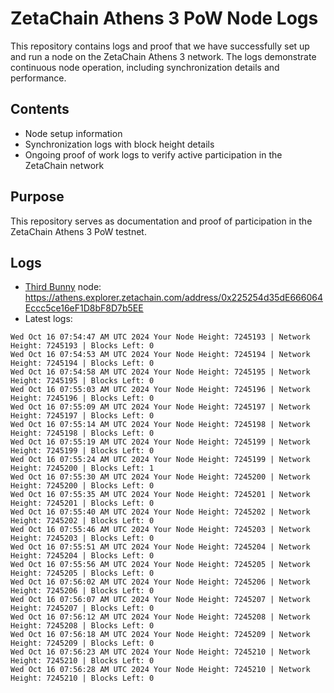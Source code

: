 # ZetaChain Athens 3 PoW Node Logs
This repository contains logs and proof that we have successfully set up and run a node on the ZetaChain Athens 3 network. The logs demonstrate continuous node operation, including synchronization details and performance.

## Contents
- Node setup information
- Synchronization logs with block height details
- Ongoing proof of work logs to verify active participation in the ZetaChain network

## Purpose
This repository serves as documentation and proof of participation in the ZetaChain Athens 3 PoW testnet.

## Logs

- [Third Bunny](https://thirdbunny.xyz/) node: https://athens.explorer.zetachain.com/address/0x225254d35dE666064Eccc5ce16eF1D8bF8D7b5EE
- Latest logs:
```
Wed Oct 16 07:54:47 AM UTC 2024 Your Node Height: 7245193 | Network Height: 7245193 | Blocks Left: 0
Wed Oct 16 07:54:53 AM UTC 2024 Your Node Height: 7245194 | Network Height: 7245194 | Blocks Left: 0
Wed Oct 16 07:54:58 AM UTC 2024 Your Node Height: 7245195 | Network Height: 7245195 | Blocks Left: 0
Wed Oct 16 07:55:03 AM UTC 2024 Your Node Height: 7245196 | Network Height: 7245196 | Blocks Left: 0
Wed Oct 16 07:55:09 AM UTC 2024 Your Node Height: 7245197 | Network Height: 7245197 | Blocks Left: 0
Wed Oct 16 07:55:14 AM UTC 2024 Your Node Height: 7245198 | Network Height: 7245198 | Blocks Left: 0
Wed Oct 16 07:55:19 AM UTC 2024 Your Node Height: 7245199 | Network Height: 7245199 | Blocks Left: 0
Wed Oct 16 07:55:24 AM UTC 2024 Your Node Height: 7245199 | Network Height: 7245200 | Blocks Left: 1
Wed Oct 16 07:55:30 AM UTC 2024 Your Node Height: 7245200 | Network Height: 7245200 | Blocks Left: 0
Wed Oct 16 07:55:35 AM UTC 2024 Your Node Height: 7245201 | Network Height: 7245201 | Blocks Left: 0
Wed Oct 16 07:55:40 AM UTC 2024 Your Node Height: 7245202 | Network Height: 7245202 | Blocks Left: 0
Wed Oct 16 07:55:46 AM UTC 2024 Your Node Height: 7245203 | Network Height: 7245203 | Blocks Left: 0
Wed Oct 16 07:55:51 AM UTC 2024 Your Node Height: 7245204 | Network Height: 7245204 | Blocks Left: 0
Wed Oct 16 07:55:56 AM UTC 2024 Your Node Height: 7245205 | Network Height: 7245205 | Blocks Left: 0
Wed Oct 16 07:56:02 AM UTC 2024 Your Node Height: 7245206 | Network Height: 7245206 | Blocks Left: 0
Wed Oct 16 07:56:07 AM UTC 2024 Your Node Height: 7245207 | Network Height: 7245207 | Blocks Left: 0
Wed Oct 16 07:56:12 AM UTC 2024 Your Node Height: 7245208 | Network Height: 7245208 | Blocks Left: 0
Wed Oct 16 07:56:18 AM UTC 2024 Your Node Height: 7245209 | Network Height: 7245209 | Blocks Left: 0
Wed Oct 16 07:56:23 AM UTC 2024 Your Node Height: 7245210 | Network Height: 7245210 | Blocks Left: 0
Wed Oct 16 07:56:28 AM UTC 2024 Your Node Height: 7245210 | Network Height: 7245210 | Blocks Left: 0
```
